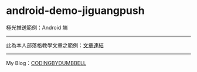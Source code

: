 # android-demo-jiguangpush
極光推送範例：Android 端
<br />

***

此為本人部落格教學文章之範例：[文章連結](https://codingbydumbbell.blogspot.com/2019/01/android-part-1android.html)

***

My Blog：[CODINGBYDUMBBELL](https://codingbydumbbell.blogspot.com/)
